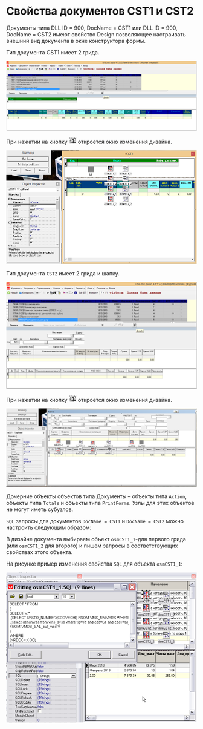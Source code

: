 # Свойства документов CST1 и CST2

Документы типа DLL ID = 900, DocName = CST1 или DLL ID = 900, DocName = CST2 имеют свойство Design позволяющее настраивать внешний вид документа в окне конструктора формы. 

Тип документа CST1 имеет 2 грида.

![](../../../.gitbook/assets/cst1.png)

 При нажатии на кнопку ![N](https://github.com/prbsoft/wiki/blob/master/src/design_cst.png?raw=true) откроется окно изменения дизайна.

![](../../../.gitbook/assets/cst1.1.png)

 Тип документа `CST2` имеет 2 грида и шапку.

![](../../../.gitbook/assets/cst2.png)

  При нажатии на кнопку ![N](https://github.com/prbsoft/wiki/blob/master/src/design_cst.png?raw=true) откроется окно изменения дизайна.

![](../../../.gitbook/assets/cst2.1.png)

Дочерние объекты объектов типа Документы – объекты типа `Action`, объекты типа `Totals` и объекты типа `PrintForms`. Узлы для этих объектов не могут иметь субузлов.

`SQL` запросы для документов `DocName = CST1` и `DocName = CST2` можно настроить следующим образом:

В дизайне документа выбираем объект `osmCST1_1`-для первого грида \(или `osmCST1_2` для второго\) и пишем запросы в соответствующих свойствах этого объекта.

На рисунке пример изменения свойства `SQL` для объекта `osmCST1_1`:

![](../../../.gitbook/assets/osmcst1sql_edit.png)

